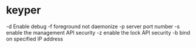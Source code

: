keyper
======

-d  Enable debug
-f  foreground not daemonize
-p  server port number
-s  enable the management API security
-z  enable the lock API security
-b  bind on specified IP address

